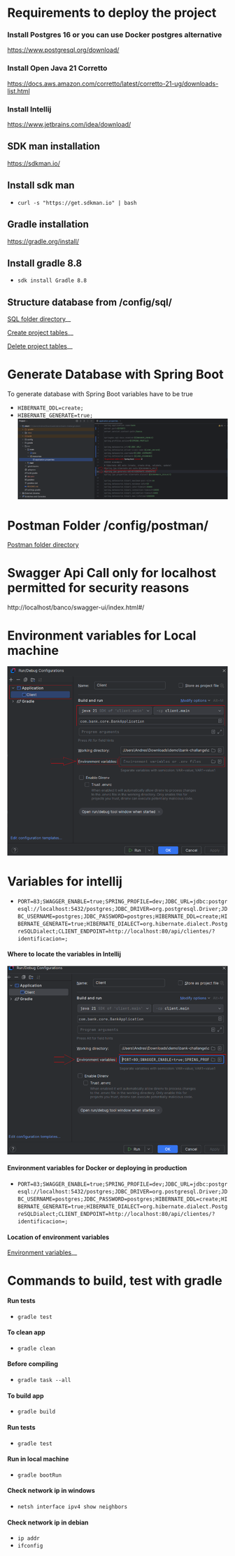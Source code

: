 
# Requirements to deploy the project
### Install Postgres 16 or you can use Docker postgres alternative
https://www.postgresql.org/download/
### Install Open Java 21 Corretto
https://docs.aws.amazon.com/corretto/latest/corretto-21-ug/downloads-list.html
### Install Intellij
https://www.jetbrains.com/idea/download/

## SDK man installation
https://sdkman.io/

## Install sdk man
- `curl -s "https://get.sdkman.io" | bash`

## Gradle installation
https://gradle.org/install/

## Install gradle 8.8
- `sdk install Gradle 8.8`

## Structure database from /config/sql/
[SQL folder directory](./config/sql/)__

[Create project tables](./config/sql/initialize.sql)__

[Delete project tables](./config/sql/roll_back.sql)__

# Generate Database with Spring Boot
To generate database with Spring Boot variables have to be true
- `HIBERNATE_DDL=create;`
- `HIBERNATE_GENERATE=true;`
  ![alt text](./config/image_config/generate_sql_with_spring_boot.png)

# Postman Folder /config/postman/
[Postman folder directory](./config/postman/)

# Swagger Api Call only for localhost permitted for security reasons
http://localhost/banco/swagger-ui/index.html#/

# Environment variables for Local machine
![alt text](./config/image_config/environment_config.png)

# Variables for intellij
- `PORT=83;SWAGGER_ENABLE=true;SPRING_PROFILE=dev;JDBC_URL=jdbc:postgresql://localhost:5432/postgres;JDBC_DRIVER=org.postgresql.Driver;JDBC_USERNAME=postgres;JDBC_PASSWORD=postgres;HIBERNATE_DDL=create;HIBERNATE_GENERATE=true;HIBERNATE_DIALECT=org.hibernate.dialect.PostgreSQLDialect;CLIENT_ENDPOINT=http://localhost:80/api/clientes/?identificacion=;`
#### Where to locate the variables in Intellij
![alt text](./config/image_config/location_of_environment_variables.png)

#### Environment variables for Docker or deploying in production
- `PORT=83;SWAGGER_ENABLE=true;SPRING_PROFILE=dev;JDBC_URL=jdbc:postgresql://localhost:5432/postgres;JDBC_DRIVER=org.postgresql.Driver;JDBC_USERNAME=postgres;JDBC_PASSWORD=postgres;HIBERNATE_DDL=create;HIBERNATE_GENERATE=true;HIBERNATE_DIALECT=org.hibernate.dialect.PostgreSQLDialect;CLIENT_ENDPOINT=http://localhost:80/api/clientes/?identificacion=;`

#### Location of environment variables
[Environment variables](./dev.env)__


# Commands to build, test with gradle
#### Run tests
- `gradle test`

#### To clean app
- `gradle clean`

#### Before compiling
- `gradle task --all`

#### To build app
- `gradle build`

#### Run tests
- `gradle test`

#### Run in local machine
- `gradle bootRun`

#### Check network ip in windows
- `netsh interface ipv4 show neighbors`

#### Check network ip in debian
- `ip addr  `
- `ifconfig `

